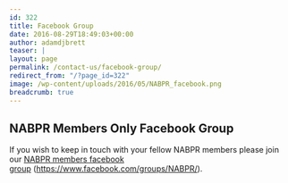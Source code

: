 ```yaml
---
id: 322
title: Facebook Group
date: 2016-08-29T18:49:03+00:00
author: adamdjbrett
teaser: |
layout: page
permalink: /contact-us/facebook-group/
redirect_from: "/?page_id=322"
image: /wp-content/uploads/2016/05/NABPR_facebook.png
breadcrumb: true
---
```

## NABPR Members Only Facebook Group

If you wish to keep in touch with your fellow NABPR members please join our [NABPR members facebook group](https://www.facebook.com/groups/NABPR/) (<https://www.facebook.com/groups/NABPR/>).
